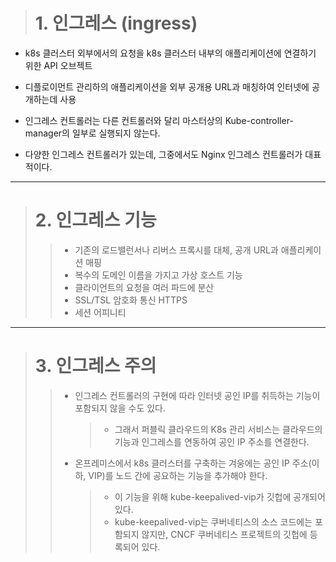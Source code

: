 
> # 1. 인그레스 (ingress)
+ k8s 클러스터 외부에서의 요청을 k8s 클러스터 내부의 애플리케이션에 연결하기 위한 API 오브젝트

+ 디플로이먼트 관리하의 애플리케이션을 외부 공개용 URL과 매칭하여 인터넷에 공개하는데 사용

+ 인그레스 컨트롤러는 다른 컨트롤러와 달리 마스터상의 Kube-controller-manager의 일부로 실행되지 않는다.

+ 다양한 인그레스 컨트롤러가 있는데, 그중에서도 Nginx 인그레스 컨트롤러가 대표적이다.

----

> # 2. 인그레스 기능 
>   > + 기존의 로드밸런서나 리버스 프록시를 대체, 공개 URL과 애플리케이션 매핑
>   > + 복수의 도메인 이름을 가지고 가상 호스트 기능
>   > + 클라이언트의 요청을 여러 파드에 분산
>   > + SSL/TSL 암호화 통신 HTTPS
>   > + 세션 어피니티

----

> # 3. 인그레스 주의
>   > + 인그레스 컨트롤러의 구현에 따라 인터넷 공인 IP를 취득하는 기능이 포함되지 않을 수도 있다.
>   >   > - 그래서 퍼블릭 클라우드의 K8s 관리 서비스는 클라우드의 기능과 인그레스를 연동하여 공인 IP 주소를 연결한다.
>   > + 온프레미스에서 k8s 클러스터를 구축하는 겨웅에는 공인 IP 주소(이하, VIP)를 노드 간에 공요하는 기능을 추가해야 한다.
>   >   > - 이 기능을 위해 kube-keepalived-vip가 깃헙에 공개되어 있다.
>   >   > - kube-keepalived-vip는 쿠버네티스의 소스 코드에는 포함되지 않지만, CNCF 쿠버네티스 프로젝트의 깃헙에 등록되어 있다.

